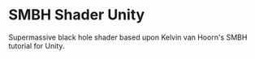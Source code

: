 # SMBH Shader Unity
Supermassive black hole shader based upon Kelvin van Hoorn's SMBH tutorial for Unity.
